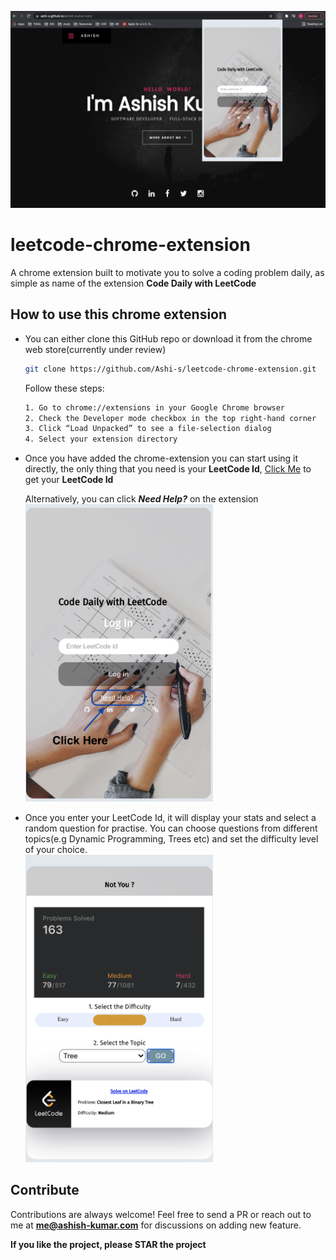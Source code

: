 ![Graduation Mona](images/code-daily-1280X800.png)
# leetcode-chrome-extension
A chrome extension built to motivate you to solve a coding problem daily, as simple as name of the extension **Code Daily with LeetCode**

## How to use this chrome extension

- You can either clone this GitHub repo or download it from the chrome web store(currently under review)
  ```sh
  git clone https://github.com/Ashi-s/leetcode-chrome-extension.git
  ```
  
  Follow these steps:
  ```sh
  1. Go to chrome://extensions in your Google Chrome browser
  2. Check the Developer mode checkbox in the top right-hand corner
  3. Click “Load Unpacked” to see a file-selection dialog
  4. Select your extension directory
  ```
  
- Once you have added the chrome-extension you can start using it directly, the only thing that you need is your **LeetCode Id**,
   [Click Me](https://leetcode.com/profile/account/) to get your **LeetCode Id**
   
  Alternatively, you can click ***Need Help?*** on the extension <br>
  <img src="images/need-help-image.png" width="300">
  
- Once you enter your LeetCode Id, it will display your stats and select a random question for practise. You can choose questions from different topics(e.g Dynamic   Programming, Trees etc) and set the difficulty level of your choice.<br>
   <img src="images/view-stats.png" width="300">
   
## Contribute
Contributions are always welcome! Feel free to send a PR or reach out to me at **me@ashish-kumar.com** for discussions on adding new feature.

**If you like the project, please STAR the project**
